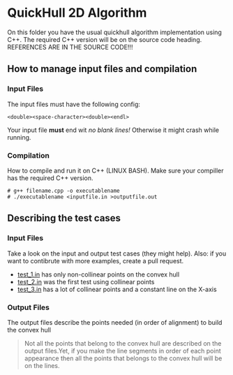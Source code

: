 # QuickHull 2D Algorithm

On this folder you have the usual quickhull algorithm implementation using C++. The required C++ version will be on the source code heading. REFERENCES ARE IN THE SOURCE CODE!!!

## How to manage input files and compilation

### Input Files

The input files must have the following config:
```
<double><space-character><double><endl>
```

Your input file **must** end wit _no blank lines!_ Otherwise it might crash while running.

### Compilation

How to compile and run it on C++ (LINUX BASH). Make sure your compiller has the required C++ version.
```shell
# g++ filename.cpp -o executablename
# ./executablename <inputfile.in >outputfile.out
```
## Describing the test cases

### Input Files
Take a look on the input and output test cases (they might help). Also: if you want to contibrute with more examples, create a pull request.

* [test_1.in](https://github.com/mandafigura/computer-graphics-beginner/blob/master/quickhull/test_1.in) has only non-collinear points on the convex hull
* [test_2.in](https://github.com/mandafigura/computer-graphics-beginner/blob/master/quickhull/test_2.in) was the first test using collinear points
* [test_3.in](https://github.com/mandafigura/computer-graphics-beginner/blob/master/quickhull/test_3.in) has a lot of collinear points and a constant line on the X-axis
	
### Output Files	
The output files describe the points needed (in order of alignment) to build the convex hull

> Not all the points that belong to the convex hull are described on the output files.Yet, if you make the line segments in order of each point appearance then all the points that belongs to the convex hull will be on the lines.


